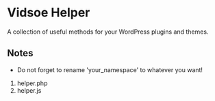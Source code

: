 # Vidsoe Helper
A collection of useful methods for your WordPress plugins and themes.

## Notes
- Do not forget to rename 'your_namespace' to whatever you want!
1. helper.php
2. helper.js
